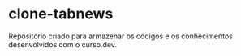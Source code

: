 # clone-tabnews

Repositório criado para armazenar os códigos e os conhecimentos desenvolvidos com o curso.dev.
